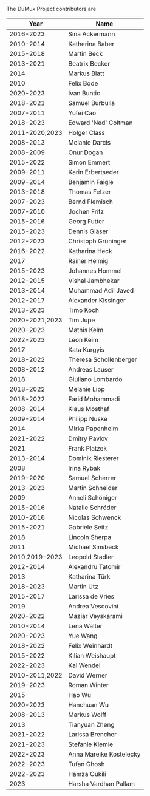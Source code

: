 The DuMux Project contributors are

| Year       | Name                       |
|------------|----------------------------|
| 2016-2023  | Sina Ackermann             |
| 2010-2014  | Katherina Baber            |
| 2015-2018  | Martin Beck                |
| 2013-2021  | Beatrix Becker             |
| 2014       | Markus Blatt               |
| 2010       | Felix Bode                 |
| 2020-2023  | Ivan Buntic                |
| 2018-2021  | Samuel Burbulla            |
| 2007-2011  | Yufei Cao                  |
| 2018-2023  | Edward 'Ned' Coltman       |
| 2011-2020,2023  | Holger Class          |
| 2008-2013  | Melanie Darcis             |
| 2008-2009  | Onur Dogan                 |
| 2015-2022  | Simon Emmert               |
| 2009-2011  | Karin Erbertseder          |
| 2009-2014  | Benjamin Faigle            |
| 2013-2018  | Thomas Fetzer              |
| 2007-2023  | Bernd Flemisch             |
| 2007-2010  | Jochen Fritz               |
| 2015-2016  | Georg Futter               |
| 2015-2023  | Dennis Gläser              |
| 2012-2023  | Christoph Grüninger        |
| 2016-2022  | Katharina Heck             |
| 2017       | Rainer Helmig              |
| 2015-2023  | Johannes Hommel            |
| 2012-2015  | Vishal Jambhekar           |
| 2013-2014  | Muhammad Adil Javed        |
| 2012-2017  | Alexander Kissinger        |
| 2013-2023  | Timo Koch                  |
| 2020-2021,2023  | Tim Jupe              |
| 2020-2023  | Mathis Kelm                |
| 2022-2023  | Leon Keim                  |
| 2017       | Kata Kurgyis               |
| 2018-2022  | Theresa Schollenberger     |
| 2008-2012  | Andreas Lauser             |
| 2018       | Giuliano Lombardo          |
| 2018-2022  | Melanie Lipp               |
| 2018-2022  | Farid Mohammadi            |
| 2008-2014  | Klaus Mosthaf              |
| 2009-2014  | Philipp Nuske              |
| 2014       | Mirka Papenheim            |
| 2021-2022  | Dmitry Pavlov              |
| 2021       | Frank Platzek              |
| 2013-2014  | Dominik Riesterer          |
| 2008       | Irina Rybak                |
| 2019-2020  | Samuel Scherrer            |
| 2013-2023  | Martin Schneider           |
| 2009       | Anneli Schöniger           |
| 2015-2016  | Natalie Schröder           |
| 2010-2016  | Nicolas Schwenck           |
| 2015-2021  | Gabriele Seitz             |
| 2018       | Lincoln Sherpa             |
| 2011       | Michael Sinsbeck           |
| 2010,2019-2023  | Leopold Stadler       |
| 2012-2014  | Alexandru Tatomir          |
| 2013       | Katharina Türk             |
| 2018-2023  | Martin Utz                 |
| 2015-2017  | Larissa de Vries           |
| 2019       | Andrea Vescovini           |
| 2020-2022  | Maziar Veyskarami          |
| 2010-2014  | Lena Walter                |
| 2020-2023  | Yue Wang                   |
| 2018-2022  | Felix Weinhardt            |
| 2015-2022  | Kilian Weishaupt           |
| 2022-2023  | Kai Wendel                 |
| 2010-2011,2022  | David Werner          |
| 2019-2023  | Roman Winter               |
| 2015       | Hao Wu                     |
| 2020-2023  | Hanchuan Wu                |
| 2008-2013  | Markus Wolff               |
| 2013       | Tianyuan Zheng             |
| 2021-2022  | Larissa Brencher           |
| 2021-2023  | Stefanie Kiemle            |
| 2022-2023  | Anna Mareike Kostelecky    |
| 2022-2023  | Tufan Ghosh                |
| 2022-2023  | Hamza Oukili               |
| 2023       | Harsha Vardhan Pallam      |
